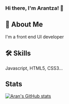 ### Hi there, I'm Arantza! 👋

## 🚀 About Me
I'm a front end UI developer

## 🛠 Skills
Javascript, HTML5, CSS3...

## Stats

[![Aran's GitHub stats](https://github-readme-stats.vercel.app/api?username=AranBeitia)](https://github.com/AranBeitia/github-readme-stats)



<!--
**AranBeitia/AranBeitia** is a ✨ _special_ ✨ repository because its `README.md` (this file) appears on your GitHub profile.

Here are some ideas to get you started:

- 🔭 I’m currently working on ...
- 🌱 I’m currently learning ...
- 👯 I’m looking to collaborate on ...
- 🤔 I’m looking for help with ...
- 💬 Ask me about ...
- 📫 How to reach me: ...
- 😄 Pronouns: ...
- ⚡ Fun fact: ...
-->
